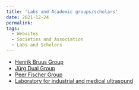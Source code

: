 ```yaml
---
title: 'Labs and Academic groups/scholars'
date: 2021-12-24
permalink: 
tags:
  - Websites
  - Societies and Association
  - Labs and Scholors
---
```


* [Henrik Bruus Group](https://www.staff.dtu.dk/bruus/researchgroup)
* [‪Jürg Dual‬ Group](https://expdyn.ethz.ch/)
* [‪Peer Fischer‬ Group](https://pf.is.mpg.de/)
* [Laboratory for industrial and medical ultrasound](http://limu.msu.ru/?language=en)


